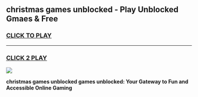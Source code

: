 
## christmas games unblocked - Play Unblocked Gmaes & Free
<h3>
<a href="https://news.freeplayer.one?title=christmas_games_unblocked&ref=23F">CLICK TO PLAY</a></h3>
<hr>

<h3>
<a href="https://news.freeplayer.one?title=christmas_games_unblocked&ref=23F">CLICK 2 PLAY</a>
  
</h3>

<a href="https://news.freeplayer.one?title=christmas_games_unblocked&ref=23F/"><img src="https://clearcache.store/games.png"></a>


**christmas games unblocked games unblocked: Your Gateway to Fun and Accessible Online Gaming**
